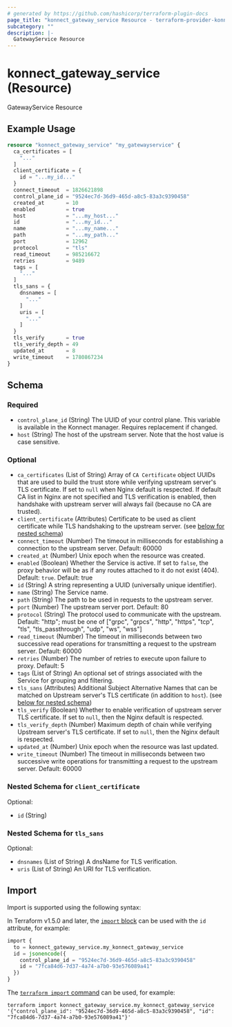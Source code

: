 ```yaml
---
# generated by https://github.com/hashicorp/terraform-plugin-docs
page_title: "konnect_gateway_service Resource - terraform-provider-konnect"
subcategory: ""
description: |-
  GatewayService Resource
---
```


# konnect_gateway_service (Resource)

GatewayService Resource

## Example Usage

```terraform
resource "konnect_gateway_service" "my_gatewayservice" {
  ca_certificates = [
    "..."
  ]
  client_certificate = {
    id = "...my_id..."
  }
  connect_timeout  = 1826621898
  control_plane_id = "9524ec7d-36d9-465d-a8c5-83a3c9390458"
  created_at       = 10
  enabled          = true
  host             = "...my_host..."
  id               = "...my_id..."
  name             = "...my_name..."
  path             = "...my_path..."
  port             = 12962
  protocol         = "tls"
  read_timeout     = 985216672
  retries          = 9489
  tags = [
    "..."
  ]
  tls_sans = {
    dnsnames = [
      "..."
    ]
    uris = [
      "..."
    ]
  }
  tls_verify       = true
  tls_verify_depth = 49
  updated_at       = 8
  write_timeout    = 1780867234
}
```

<!-- schema generated by tfplugindocs -->
## Schema

### Required

- `control_plane_id` (String) The UUID of your control plane. This variable is available in the Konnect manager. Requires replacement if changed.
- `host` (String) The host of the upstream server. Note that the host value is case sensitive.

### Optional

- `ca_certificates` (List of String) Array of `CA Certificate` object UUIDs that are used to build the trust store while verifying upstream server's TLS certificate. If set to `null` when Nginx default is respected. If default CA list in Nginx are not specified and TLS verification is enabled, then handshake with upstream server will always fail (because no CA are trusted).
- `client_certificate` (Attributes) Certificate to be used as client certificate while TLS handshaking to the upstream server. (see [below for nested schema](#nestedatt--client_certificate))
- `connect_timeout` (Number) The timeout in milliseconds for establishing a connection to the upstream server. Default: 60000
- `created_at` (Number) Unix epoch when the resource was created.
- `enabled` (Boolean) Whether the Service is active. If set to `false`, the proxy behavior will be as if any routes attached to it do not exist (404). Default: `true`. Default: true
- `id` (String) A string representing a UUID (universally unique identifier).
- `name` (String) The Service name.
- `path` (String) The path to be used in requests to the upstream server.
- `port` (Number) The upstream server port. Default: 80
- `protocol` (String) The protocol used to communicate with the upstream. Default: "http"; must be one of ["grpc", "grpcs", "http", "https", "tcp", "tls", "tls_passthrough", "udp", "ws", "wss"]
- `read_timeout` (Number) The timeout in milliseconds between two successive read operations for transmitting a request to the upstream server. Default: 60000
- `retries` (Number) The number of retries to execute upon failure to proxy. Default: 5
- `tags` (List of String) An optional set of strings associated with the Service for grouping and filtering.
- `tls_sans` (Attributes) Additional Subject Alternative Names that can be matched on Upstream server's TLS certificate (in addition to `host`). (see [below for nested schema](#nestedatt--tls_sans))
- `tls_verify` (Boolean) Whether to enable verification of upstream server TLS certificate. If set to `null`, then the Nginx default is respected.
- `tls_verify_depth` (Number) Maximum depth of chain while verifying Upstream server's TLS certificate. If set to `null`, then the Nginx default is respected.
- `updated_at` (Number) Unix epoch when the resource was last updated.
- `write_timeout` (Number) The timeout in milliseconds between two successive write operations for transmitting a request to the upstream server. Default: 60000

<a id="nestedatt--client_certificate"></a>
### Nested Schema for `client_certificate`

Optional:

- `id` (String)


<a id="nestedatt--tls_sans"></a>
### Nested Schema for `tls_sans`

Optional:

- `dnsnames` (List of String) A dnsName for TLS verification.
- `uris` (List of String) An URI for TLS verification.

## Import

Import is supported using the following syntax:

In Terraform v1.5.0 and later, the [`import` block](https://developer.hashicorp.com/terraform/language/import) can be used with the `id` attribute, for example:

```terraform
import {
  to = konnect_gateway_service.my_konnect_gateway_service
  id = jsonencode({
    control_plane_id = "9524ec7d-36d9-465d-a8c5-83a3c9390458"
    id = "7fca84d6-7d37-4a74-a7b0-93e576089a41"
  })
}
```

The [`terraform import` command](https://developer.hashicorp.com/terraform/cli/commands/import) can be used, for example:

```shell
terraform import konnect_gateway_service.my_konnect_gateway_service '{"control_plane_id": "9524ec7d-36d9-465d-a8c5-83a3c9390458", "id": "7fca84d6-7d37-4a74-a7b0-93e576089a41"}'
```
